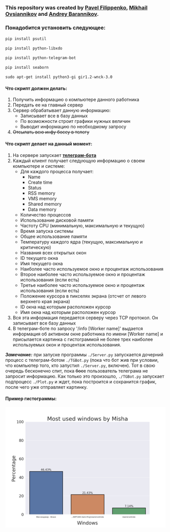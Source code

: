 ### This repository was created by [Pavel Filippenko](https://github.com/pavel-collab), [Mikhail Ovsiannikov](https://github.com/OAMichael) and [Andrey Barannikov](https://github.com/barannikovav).

### Понадобится установить следующее:
```console
pip install psutil
```
```console
pip install python-libxdo
```
```console
pip install python-telegram-bot
```
```console
pip install seaborn
```
```console
sudo apt-get install python3-gi gir1.2-wnck-3.0
```

#### Что скрипт должен делать:
1. Получить информацию о компьютере данного работника
2. Передать ее на главный сервер
3. Сервер обрабатывает данную информацию:
	- Записывает все в базу данных
	- По возможности строит графики нужных величин
	- Выводит информацию по необходмому запросу
4. ~~Отсылать всю инфу боссу в телегу~~

#### Что скрипт делает на данный момент:
1. На сервере запускает [**телеграм-бота**](https://t.me/Conntrol_test_bot)
2. Каждый клиент получает следующую информацию о своем компьютере и системе:
	- Для каждого процесса получает:
		- Name
		- Create time
		- Status
		- RSS memory
		- VMS memory
		- Shared memory
		- Data memory
	- Количество процессов
	- Использование дисковой памяти
	- Частоту CPU (минимальную, максимальную и текущую)
	- Время запуска системы
	- Общее использование памяти
	- Температуру каждого ядра (текущую, максимальную и критическую)
	- Названия всех открытых окон
	- ID текущего окна
	- Имя текущего окна
	- Наиболее часто используемое окно и процентаж использования
	- Второе наиболее часто используемое окно и процентаж использования (если есть)
	- Третье наиболее часто используемое окно и процентаж использования (если есть)
	- Положение курсора в пикселях экрана (отсчет от левого верхнего края экрана)
	- ID окна над которым расположен курсор
	- Имя окна над которым расположен курсор
3. Вся эта информация передается серверу через TCP протокол. Он записывает все базу данных
4. В телеграм-боте по запросу '/info [Worker name]' выдается информация об активном окне работника по имени [Worker name] и присылается картинка с гистограммой не более трех наиболее используемых окон и процентаж использования.

***Замечание:*** при запуске программы `./Server.py` запускается дочерний процесс с телеграм-ботом `./TGBot.py` (пока что бот жив при условии, что компьютер того, кто запустил `./Server.py`, включен). Тот в свою очередь бесконечно спит, пока ~~босс~~ пользователь телеграма не запросит информацию. Как только это произошло, `./TGBot.py` запускает подпроцесс `./Plot.py` и ждет, пока построится и сохранится график, после чего уже отправляет картинку.


#### Пример гистограммы:

![Пример](./Graphs/WindowsMisha.png)
